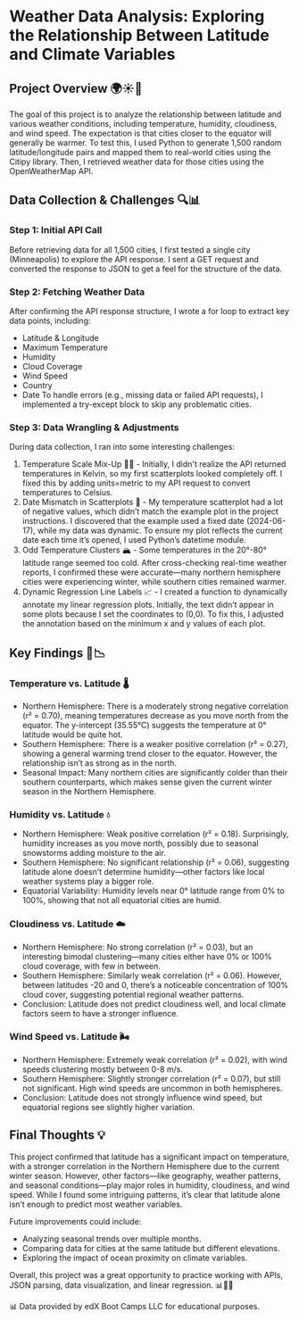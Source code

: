 # Weather Data Analysis: Exploring the Relationship Between Latitude and Climate Variables
## Project Overview 🌍☀️💨
The goal of this project is to analyze the relationship between latitude and various weather conditions, including temperature, humidity, cloudiness, and wind speed. The expectation is that cities closer to the equator will generally be warmer. To test this, I used Python to generate 1,500 random latitude/longitude pairs and mapped them to real-world cities using the Citipy library. Then, I retrieved weather data for those cities using the OpenWeatherMap API.
## Data Collection & Challenges 🔍📊
### Step 1: Initial API Call
Before retrieving data for all 1,500 cities, I first tested a single city (Minneapolis) to explore the API response. I sent a GET request and converted the response to JSON to get a feel for the structure of the data.
### Step 2: Fetching Weather Data
After confirming the API response structure, I wrote a for loop to extract key data points, including:
- Latitude & Longitude
- Maximum Temperature
- Humidity
- Cloud Coverage
- Wind Speed
- Country
- Date
To handle errors (e.g., missing data or failed API requests), I implemented a try-except block to skip any problematic cities.
### Step 3: Data Wrangling & Adjustments
During data collection, I ran into some interesting challenges:
1. Temperature Scale Mix-Up 🥶🔥 - Initially, I didn't realize the API returned temperatures in Kelvin, so my first scatterplots looked completely off. I fixed this by adding units=metric to my API request to convert temperatures to Celsius.
2. Date Mismatch in Scatterplots 📅 - My temperature scatterplot had a lot of negative values, which didn’t match the example plot in the project instructions. I discovered that the example used a fixed date (2024-06-17), while my data was dynamic. To ensure my plot reflects the current date each time it’s opened, I used Python’s datetime module.
3. Odd Temperature Clusters 🏔️ - Some temperatures in the 20°-80° latitude range seemed too cold. After cross-checking real-time weather reports, I confirmed these were accurate—many northern hemisphere cities were experiencing winter, while southern cities remained warmer.
4. Dynamic Regression Line Labels 📈 - I created a function to dynamically annotate my linear regression plots. Initially, the text didn’t appear in some plots because I set the coordinates to (0,0). To fix this, I adjusted the annotation based on the minimum x and y values of each plot.
## Key Findings 🔬📉
### Temperature vs. Latitude 🌡️
- Northern Hemisphere: There is a moderately strong negative correlation (r² = 0.70), meaning temperatures decrease as you move north from the equator. The y-intercept (35.55°C) suggests the temperature at 0° latitude would be quite hot.
- Southern Hemisphere: There is a weaker positive correlation (r² = 0.27), showing a general warming trend closer to the equator. However, the relationship isn’t as strong as in the north.
- Seasonal Impact: Many northern cities are significantly colder than their southern counterparts, which makes sense given the current winter season in the Northern Hemisphere.
### Humidity vs. Latitude 💧
- Northern Hemisphere: Weak positive correlation (r² = 0.18). Surprisingly, humidity increases as you move north, possibly due to seasonal snowstorms adding moisture to the air.
- Southern Hemisphere: No significant relationship (r² = 0.06), suggesting latitude alone doesn’t determine humidity—other factors like local weather systems play a bigger role.
- Equatorial Variability: Humidity levels near 0° latitude range from 0% to 100%, showing that not all equatorial cities are humid.
### Cloudiness vs. Latitude ☁️
- Northern Hemisphere: No strong correlation (r² = 0.03), but an interesting bimodal clustering—many cities either have 0% or 100% cloud coverage, with few in between.
- Southern Hemisphere: Similarly weak correlation (r² = 0.06). However, between latitudes -20 and 0, there’s a noticeable concentration of 100% cloud cover, suggesting potential regional weather patterns.
- Conclusion: Latitude does not predict cloudiness well, and local climate factors seem to have a stronger influence.
### Wind Speed vs. Latitude 🌬️
- Northern Hemisphere: Extremely weak correlation (r² = 0.02), with wind speeds clustering mostly between 0-8 m/s.
- Southern Hemisphere: Slightly stronger correlation (r² = 0.07), but still not significant. High wind speeds are uncommon in both hemispheres.
- Conclusion: Latitude does not strongly influence wind speed, but equatorial regions see slightly higher variation.
## Final Thoughts 💡
This project confirmed that latitude has a significant impact on temperature, with a stronger correlation in the Northern Hemisphere due to the current winter season. However, other factors—like geography, weather patterns, and seasonal conditions—play major roles in humidity, cloudiness, and wind speed. While I found some intriguing patterns, it’s clear that latitude alone isn’t enough to predict most weather variables.  

Future improvements could include:
- Analyzing seasonal trends over multiple months.
- Comparing data for cities at the same latitude but different elevations.
- Exploring the impact of ocean proximity on climate variables.  

Overall, this project was a great opportunity to practice working with APIs, JSON parsing, data visualization, and linear regression. 📊🐍🚀  

📊 Data provided by edX Boot Camps LLC for educational purposes.
